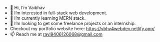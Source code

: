 - 👋 Hi, I’m Vaibhav
- 👀 I’m interested in full-stack web development.
- 🌱 I’m currently learning MERN stack.
- 💞️ I’m looking to get some freelance projects or an internship.
- Checkout my portfolio website here: https://vbhv4webdev.netlify.app/
- 📫 Reach me at ravi9406126068@gmail.com

<!---
vbhv4GitHub/vbhv4GitHub is a ✨ special ✨ repository because its `README.md` (this file) appears on your GitHub profile.
You can click the Preview link to take a look at your changes.
--->
